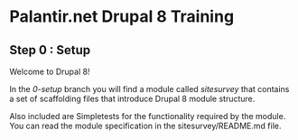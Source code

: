 # Palantir.net Drupal 8 Training

## Step 0 : Setup

Welcome to Drupal 8!

In the _0-setup_ branch you will find a module called *sitesurvey* that contains a set of scaffolding files that introduce Drupal 8 module structure.

Also included are Simpletests for the functionality required by the module. You can read the module specification in the sitesurvey/README.md file.
